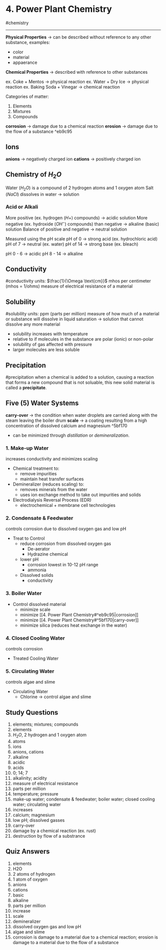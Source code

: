 # 4. Power Plant Chemistry
#chemistry

---

__Physical Properties__ -> can be described without reference to any other substance, examples:
- color
- material
- appaerance

__Chemical Properties__ -> described with reference to other substances

ex. Coke + Mentos -> physical reaction
ex. Water + Dry Ice -> physical reaction
ex. Baking Soda + Vinegar -> chemical reaction

Categories of matter:
1. Elements
2. Mixtures
3. Compounds

__corrosion__ -> damage due to a chemical reaction
__erosion__ -> damage due to the flow of a substance ^eb9c95

## Ions
__anions__ -> negatively charged ion
__cations__ -> positively charged ion

## Chemistry of $H_2O$
Water ($H_2O$) is a compound of 2 hydrogen atoms and 1 oxygen atom
Salt ($NaCl$) dissolves in water -> solution

### Acid or Alkali
More positive (ex. hydrogen ($H+$) compounds) -> acidic solution
More negative (ex. hydroxide ($OH^-$) compounds) than negative -> alkaline (basic) solution
Balance of positive and negative -> neutral solution

Measured using the pH scale
pH of 0 -> strong acid (ex. hydrochloric acid)
pH of 7 -> neutral (ex. water)
pH of 14 -> strong base (ex. bleach)

pH 0 - 6 -> acidic
pH 8 - 14 -> alkaline

## Conductivity
#conductivity
units: $\frac{1}{\Omega \text{cm}}$ mhos per centimeter (mhos = 1/ohms)
measure of electrical resistance of a material

## Solubility
#solubility
units: ppm (parts per million)
measure of how much of a material or substance will dissolve in liquid
saturation -> solution that cannot dissolve any more material
- solubility increases with temperature
- relative to if molecules in the substance are polar (ionic) or non-polar
- solubility of gas affected with pressure
- larger molecules are less soluble

## Precipitation
#precipitation
when a chemical is added to a solution, causing a reaction that forms a new compound that is not soluable, this new solid material is called a __precipitate__.

## Five (5) Water Systems
__carry-over__ -> the condition when water droplets are carried along with the steam leaving the boiler drum
__scale__ -> a coating resulting from a high concentration of dissolved calcium and magnesium ^5bf170
- can be minimized through _distillation_ or _demineralization_.

### 1. Make-up Water
increases conductivity and minimizes scaling
- Chemical treatment to:
	- remove impurities
	- maintain heat transfer surfaces
- Demineralizer (reduces scaling) to:
	- removes minerals from the water
	- uses ion exchange method to take out impurities and solids
- Electrodialysis Reversal Process (EDR)
	- electrochemical + membrane cell technologies
	
### 2. Condensate & Feedwater
controls corrosion due to dissolved oxygen gas and low pH
- Treat to Control
	- reduce corrosion from dissolved oxygen gas
		- De-aerator	
		- Hydrazine chemical
	- lower pH
		- corrosion lowest in 10-12 pH range
		- ammonia
	- Dissolved solids
		- conductivity
		
### 3. Boiler Water
- Control dissolved material
	- minimize scale
	- minimize [[4. Power Plant Chemistry#^eb9c95|corrosion]]
	- minimize [[4. Power Plant Chemistry#^5bf170|carry-over]]
	- minimize silica (reduces heat exchange in the water)

### 4. Closed Cooling Water
controls corrosion
- Treated Cooling Water
	
### 5. Circulating Water
controls algae and slime
- Circulating Water
	- Chlorine -> control algae and slime
	
## Study Questions
1. elements; mixtures; compounds
2. elements
3. $H_2O$, 2 hydrogen and 1 oxygen atom
4. atoms
5. ions
6. anions, cations
7. alkaline
8. acidic
9. acids
10. 0; 14; 7
11. alkalinity; acidity
12. measure of electrical resistance
13. parts per million
14. temperature; pressure
15. make-up water; condensate & feedwater; boiler water; closed cooling water; circulating water
16. increases
17. calcium; magnesium
18. low pH; dissolved gasses
19. carry-over
20. damage by a chemical reaction (ex. rust)
21. destruction by flow of a substrance

## Quiz Answers
1. elements
2. H2O
3. 2 atoms of hydrogen
4. 1 atom of oxygen
5. anions
6. cations
7. basic
8. alkaline
9. parts per million
10. increase
11. scale
12. demineralizer
13. dissolved oxygen gas and low pH
14. algae and slime
15. corrosion is damage to a material due to a chemical reaction; erosion is damage to a material due to the flow of a substance